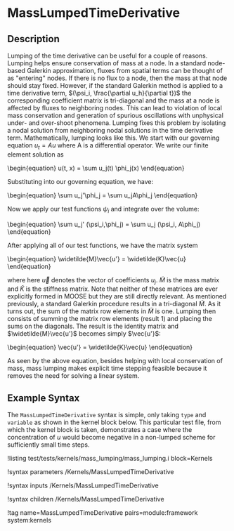 # MassLumpedTimeDerivative

## Description

Lumping of the time derivative can be useful for a couple of reasons. Lumping
helps ensure conservation of mass at a node. In a standard node-based Galerkin
approximation, fluxes from spatial terms can be thought of as "entering"
nodes. If there is no flux to a node, then the mass at that node should stay
fixed. However, if the standard Galerkin method is applied to a time derivative
term, $(\psi_i, \frac{\partial u_h}{\partial t})$ the corresponding coefficient
matrix is tri-diagonal and the mass at a node is affected by fluxes to neighboring
nodes. This can lead to violation of local mass conservation and generation of
spurious oscillations with unphysical under- and over-shoot phenomena. Lumping
fixes this problem by isolating a nodal solution from neighboring nodal
solutions in the time derivative term. Mathematically, lumping looks like
this. We start with our governing equation $u_t = Au$ where A is a
differential operator. We write our finite element solution as

\begin{equation}
  u(t, x) = \sum u_j(t) \phi_j(x)
\end{equation}

Substituting into our governing equation, we have:

\begin{equation}
  \sum u_j'\phi_j = \sum u_jA\phi_j
\end{equation}

Now we apply our test functions $\psi_i$ and integrate over the volume:

\begin{equation}
  \sum u_j' (\psi_i,\phi_j) = \sum u_j (\psi_i, A\phi_j)
\end{equation}

After applying all of our test functions, we have the matrix system

\begin{equation}
  \widetilde{M}\vec{u'} = \widetilde{K}\vec{u}
\end{equation}

where here $\vec{u}$ denotes the vector of coefficients $u_j$. $\widetilde{M}$
is the mass matrix and $\widetilde{K}$ is the stiffness matrix. Note that
neither of these matrices are ever explicitly formed in MOOSE but they are still
directly relevant. As mentioned previously, a standard Galerkin procedure
results in a tri-diagonal $\widetilde{M}$. As it turns out, the sum of the
matrix row elements in $\widetilde{M}$ is one. Lumping then consists of summing
the matrix row elements (result 1) and placing the sums on the diagonals. The
result is the identity matrix and $\widetilde{M}\vec{u'}$ becomes simply
$\vec{u'}$:

\begin{equation}
  \vec{u'} = \widetilde{K}\vec{u}
\end{equation}

As seen by the above equation, besides helping with local conservation of mass,
mass lumping makes explicit time stepping feasible because it removes the need
for solving a linear system.

## Example Syntax

The `MassLumpedTimeDerivative` syntax is simple, only taking `type` and
`variable` as shown in the kernel block below. This particular test file, from
which the kernel block is taken, demonstrates a case where the concentration of
$u$ would become negative in a non-lumped scheme for sufficiently small time
steps.

!listing test/tests/kernels/mass_lumping/mass_lumping.i block=Kernels 

!syntax parameters /Kernels/MassLumpedTimeDerivative

!syntax inputs /Kernels/MassLumpedTimeDerivative

!syntax children /Kernels/MassLumpedTimeDerivative

!tag name=MassLumpedTimeDerivative pairs=module:framework system:kernels
